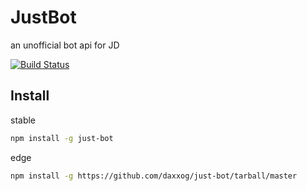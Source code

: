 # JustBot

  an unofficial bot api for JD

  [![Build Status][travis-image]][travis-url]

Install
-------
stable
```bash
npm install -g just-bot
```
edge
```bash
npm install -g https://github.com/daxxog/just-bot/tarball/master
```

[travis-image]: https://img.shields.io/travis/daxxog/just-bot.png?branch=master
[travis-url]: https://travis-ci.org/daxxog/just-bot